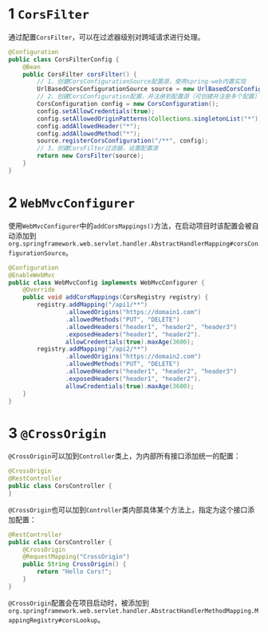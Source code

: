 # 1 `CorsFilter`
通过配置`CorsFilter`，可以在过滤器级别对跨域请求进行处理。
```java
@Configuration  
public class CorsFilterConfig {  
    @Bean  
    public CorsFilter corsFilter() {  
        // 1、创建CorsConfigurationSource配置源，使用spring-web内置实现  
        UrlBasedCorsConfigurationSource source = new UrlBasedCorsConfigurationSource();  
        // 2、创建CorsConfiguration配置，并注册到配置源（可创建并注册多个配置）  
        CorsConfiguration config = new CorsConfiguration();  
        config.setAllowCredentials(true);  
        config.setAllowedOriginPatterns(Collections.singletonList("*"));  
        config.addAllowedHeader("*");  
        config.addAllowedMethod("*");  
        source.registerCorsConfiguration("/**", config);  
        // 3、创建CorsFilter过滤器，设置配置源  
        return new CorsFilter(source);  
    }  
}
```
# 2 `WebMvcConfigurer`
使用`WebMvcConfigurer`中的`addCorsMappings()`方法，在启动项目时该配置会被自动添加到`org.springframework.web.servlet.handler.AbstractHandlerMapping#corsConfigurationSource`。
```java
@Configuration  
@EnableWebMvc  
public class WebMvcConfig implements WebMvcConfigurer {  
    @Override  
    public void addCorsMappings(CorsRegistry registry) {  
        registry.addMapping("/api1/**")  
                .allowedOrigins("https://domain1.com")  
                .allowedMethods("PUT", "DELETE")  
                .allowedHeaders("header1", "header2", "header3")  
                .exposedHeaders("header1", "header2").  
                allowCredentials(true).maxAge(3600);  
        registry.addMapping("/api2/**")  
                .allowedOrigins("https://domain2.com")  
                .allowedMethods("PUT", "DELETE")  
                .allowedHeaders("header1", "header2", "header3")  
                .exposedHeaders("header1", "header2").  
                allowCredentials(true).maxAge(3600);  
    }  
}
```
# 3 `@CrossOrigin`
`@CrossOrigin`可以加到`Controller`类上，为内部所有接口添加统一的配置：
```java
@CrossOrigin  
@RestController  
public class CorsController {
}
```
`@CrossOrigin`也可以加到`Controller`类内部具体某个方法上，指定为这个接口添加配置：
```java
@RestController  
public class CorsController {  
    @CrossOrigin  
    @RequestMapping("CrossOrigin")  
    public String CrossOrigin() {
        return "Hello Cors!";  
    }  
}
```
`@CrossOrigin`配置会在项目启动时，被添加到`org.springframework.web.servlet.handler.AbstractHandlerMethodMapping.MappingRegistry#corsLookup`。